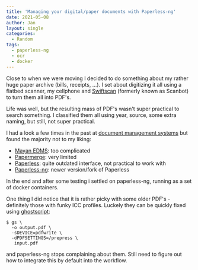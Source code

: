 ```yaml
---
title: 'Managing your digital/paper documents with Paperless-ng'
date: 2021-05-08
author: Jan
layout: single
categories:
  - Random
tags:
  - paperless-ng
  - ocr
  - docker
---
```


Close to when we were moving I decided to do something about my rather huge paper archive (bills, receipts, ...).
I set about digitizing it all using a flatbed scanner, my cellphone and 
[Swiftscan](https://play.google.com/store/apps/details?id=net.doo.snap) (formerly known as Scanbot) to turn them all into PDF's.

Life was well, but the resulting mass of PDF's wasn't super practical to search something. I classified them all using
year, source, some extra naming, but still, not super practical.

I had a look a few times in the past at [document management systems](https://en.wikipedia.org/wiki/Document_management_system) but
found the majority not to my liking:
* [Mayan EDMS](https://www.mayan-edms.com/): too complicated
* [Papermerge](https://www.papermerge.com/): very limited
* [Paperless](https://github.com/the-paperless-project/paperless): quite outdated interface, not practical to work with
* [Paperless-ng](https://paperless-ng.readthedocs.io/en/latest/): newer version/fork of Paperless

In the end and after some testing i settled on paperless-ng, running as a set of docker containers.

One thing I did notice that it is rather picky with some older PDF's - definitely those with funky ICC profiles. Luckely
they can be quickly fixed using [ghostscript](https://www.ghostscript.com/):

```shell
$ gs \
  -o output.pdf \
  -sDEVICE=pdfwrite \
  -dPDFSETTINGS=/prepress \
   input.pdf
```
and paperless-ng stops complaining about them. Still need to figure out how to integrate this by default into the 
workflow.